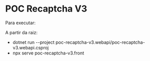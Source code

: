 # POC Recaptcha V3
Para executar:

A partir da raiz:

* dotnet run --project poc-recaptcha-v3.webapi/poc-recaptcha-v3.webapi.csproj
* npx serve poc-recaptcha-v3.front
